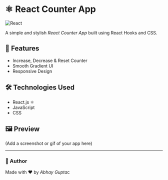 # ⚛ React Counter App

![React](https://img.shields.io/badge/React-JavaScript-blue?logo=react)

A simple and stylish *React Counter App* built using React Hooks and CSS.

## 🚀 Features
- Increase, Decrease & Reset Counter  
- Smooth Gradient UI  
- Responsive Design  

## 🛠 Technologies Used
- React.js ⚛  
- JavaScript  
- CSS  

## 🖼 Preview
(Add a screenshot or gif of your app here)

---

### 🧠 Author
Made with ❤ by *Abhay Gupta*c